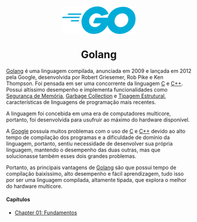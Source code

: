 <p align="center">
      <img src="/@assets/golang-logo.svg" width="200px" align="center" alt="cdp-logo" />
   <h1 align="center">Golang</h1>
   </p>

[Golang](https://go.dev/) é uma linguagem compilada, anunciada em 2009 e lançada em 2012 pela Google, desenvolvida por Robert Griesemer, Rob Pike e Ken Thompson. Foi pensada em ser uma concorrente da linguagem [C](https://en.wikipedia.org/wiki/C_(programming_language)) e [C++](https://en.wikipedia.org/wiki/C%2B%2B). Possui altíssimo desempenho e implementa funcionalidades como [Segurança de Memória](https://en.wikipedia.org/wiki/Memory_safety), [Garbage Collection](https://en.wikipedia.org/wiki/Garbage_collection_(computer_science)) e [Tipagem Estrutural](https://en.wikipedia.org/wiki/Structural_type_system), características de linguagens de programação mais recentes.

A linguagem foi concebida em uma era de computadores multicore, portanto, foi desenvolvida para usufruir ao máximo do hardware disponível.

A [Google](https://www.google.com.br/) possuía muitos problemas com o uso de [C](https://en.wikipedia.org/wiki/C_(programming_language)) e [C++](https://en.wikipedia.org/wiki/C%2B%2B) devido ao alto tempo de compilação dos programas e a dificuldade de domínio da linguagem, portanto, sentiu necessidade de desenvolver sua própria linguagem, mantendo o desempenho das duas outras, mas que solucionasse também esses dois grandes problemas. 

Portanto, as principais vantagens de [Golang](https://go.dev/) são que possui tempo de compilação baixíssimo, alto desempenho e fácil aprendizagem, tudo isso por ser uma linguagem compilada, altamente tipada, que explora o melhor do hardware multicore.

#### Capítulos

- [Chapter 01: Fundamentos](/topics/golang/ch01-fundamentalsfundamentals/)